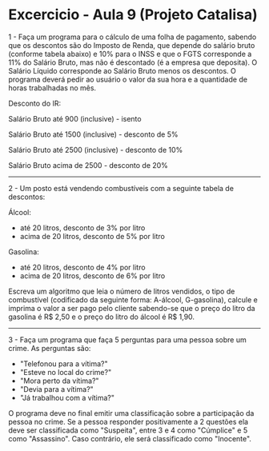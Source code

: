 # Excercicio - Aula 9 (Projeto Catalisa)

1 - Faça um programa para o cálculo de uma folha de pagamento, sabendo que os descontos são do Imposto de Renda, que depende do salário bruto (conforme tabela abaixo) e 10% para o INSS e que o FGTS corresponde a 11% do Salário Bruto, mas não é descontado (é a empresa que deposita). O Salário Líquido corresponde ao Salário Bruto menos os descontos. O programa deverá pedir ao usuário o valor da sua hora e a quantidade de horas trabalhadas no mês.

Desconto do IR:
      
   Salário Bruto até 900 (inclusive) - isento
      
   Salário Bruto até 1500 (inclusive) - desconto de 5%
      
   Salário Bruto até 2500 (inclusive) - desconto de 10%
      
   Salário Bruto acima de 2500 - desconto de 20%
   
   ______________________________________________________________________________________________________
   
 2 - Um posto está vendendo combustíveis com a seguinte tabela de descontos:
 
 Álcool: 
 - até 20 litros, desconto de 3% por litro
 - acima de 20 litros, desconto de 5% por litro
 
Gasolina:
 - até 20 litros, desconto de 4% por litro
 - acima de 20 litros, desconto de 6% por litro 

Escreva um algoritmo que leia o número de litros vendidos, o tipo de combustível (codificado da seguinte forma: A-álcool, G-gasolina), calcule e imprima o valor a ser pago pelo cliente sabendo-se que o preço do litro da gasolina é R$ 2,50 e o preço do litro do álcool é R$ 1,90.

______________________________________________________________________________________________________

3 - Faça um programa que faça 5 perguntas para uma pessoa sobre um crime. As perguntas são:

- "Telefonou para a vítima?"
- "Esteve no local do crime?"
- "Mora perto da vítima?"
- "Devia para a vítima?"
- "Já trabalhou com a vítima?" 

O programa deve no final emitir uma classificação sobre a participação da pessoa no crime. Se a pessoa responder positivamente a 2 questões ela deve ser classificada como "Suspeita", entre 3 e 4 como "Cúmplice" e 5 como "Assassino". Caso contrário, ele será classificado como "Inocente".
